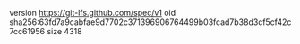 version https://git-lfs.github.com/spec/v1
oid sha256:63fd7a9cabfae9d7702c371396906764499b03fcad7b38d3cf5cf42c7cc61956
size 4318
